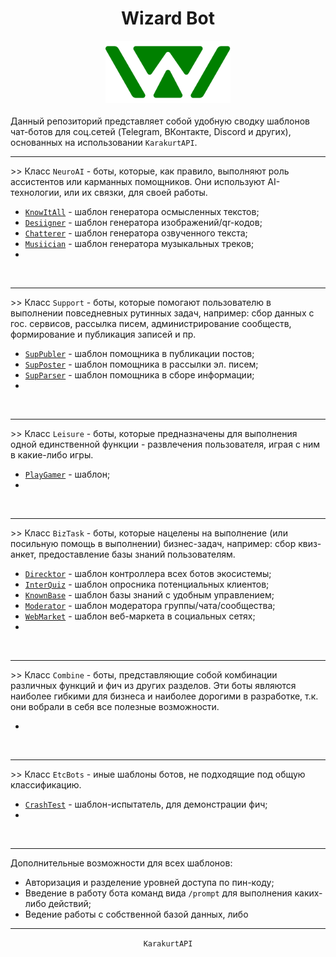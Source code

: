 <div align="center">
    <h1> Wizard Bot </h1>
    <img src="Logotype.svg" height="100"/>
    <br>
    <br>
</div>

<div align="left">
    Данный репозиторий представляет собой удобную сводку шаблонов чат-ботов для соц.сетей (Telegram,
    ВКонтакте, Discord и других), основанных на использовании <code>KarakurtAPI</code>.
    <hr>
    >> Класс <code>NeuroAI</code> - боты, которые, как правило, выполняют роль ассистентов или карманных
    помощников. Они используют AI-технологии, или их связки, для своей работы.
    <ul>
        <li> <code><a href="/Template/KnowItAll.md">KnowItAll</a></code> - шаблон генератора осмысленных текстов;    </li>
        <li> <code><a href="/Template/Desiigner.md">Desiigner</a></code> - шаблон генератора изображений/qr-кодов;   </li>
        <li> <code><a href="/Template/Chatterer.md">Chatterer</a></code> - шаблон генератора озвученного текста;     </li>
        <li> <code><a href="/Template/Musiician.md">Musiician</a></code> - шаблон генератора музыкальных треков;     </li>
        <li>                                                                                                         </li>
    </ul>
    <br>
    <hr>
    >> Класс <code>Support</code> - боты, которые помогают пользователю в выполнении повседневных рутинных
    задач, например: сбор данных с гос. сервисов, рассылка писем, администрирование сообществ, формирование
    и публикация записей и пр.
    <ul>
        <li> <code><a href="/Template/SupPubler.md">SupPubler</a></code> - шаблон помощника в публикации постов;     </li>
        <li> <code><a href="/Template/SupPoster.md">SupPoster</a></code> - шаблон помощника в рассылки эл. писем;    </li>
        <li> <code><a href="/Template/SupParser.md">SupParser</a></code> - шаблон помощника в сборе информации;      </li>
        <li>                                                                                                         </li>
    </ul>
    <br>
    <hr>
    >> Класс <code>Leisure</code> - боты, которые предназначены для выполнения одной единственной функции -
    развлечения пользователя, играя с ним в какие-либо игры.
    <ul>
        <li> <code><a href="/Template/PlayGamer.md">PlayGamer</a></code> - шаблон;                                   </li>
        <li>                                                                                                         </li>
    </ul>
    <br>
    <hr>
    >> Класс <code>BizTask</code> - боты, которые нацелены на выполнение (или посильную помощь в выполнении) 
    бизнес-задач, например: сбор квиз-анкет, предоставление базы знаний пользователям.  
    <ul>
        <li> <code><a href="/Template/Direcktor.md">Direcktor</a></code> - шаблон контроллера всех ботов экосистемы; </li>
        <li> <code><a href="/Template/InterQuiz.md">InterQuiz</a></code> - шаблон опросника потенциальных клиентов;  </li>
        <li> <code><a href="/Template/KnownBase.md">KnownBase</a></code> - шаблон базы знаний с удобным управлением; </li>
        <li> <code><a href="/Template/Moderator.md">Moderator</a></code> - шаблон модератора группы/чата/сообщества; </li>
        <li> <code><a href="/Template/WebMarket.md">WebMarket</a></code> - шаблон веб-маркета в социальных сетях;    </li>
        <li>                                                                                                         </li>
    </ul>
    <br>
    <hr>
    >> Класс <code>Combine</code> - боты, представляющие собой комбинации различных функций и фич из других
    разделов. Эти боты являются наиболее гибкими для бизнеса и наиболее дорогими в разработке, т.к. они
    вобрали в себя все полезные возможности.
    <ul>
        <li>                                                                                                         </li>
    </ul>
    <br>
    <hr>
    >> Класс <code>EtcBots</code> - иные шаблоны ботов, не подходящие под общую классификацию.
    <ul>
        <li> <code><a href="/Template/CrashTest.md">CrashTest</a></code> - шаблон-испытатель, для демонстрации фич;  </li>
        <li>                                                                                                         </li>
    </ul>
    <br>
    <hr>
    Дополнительные возможности для всех шаблонов:
    <ul>
        <li>
            Авторизация и разделение уровней доступа по пин-коду;
        </li>
        <li>
            Введение в работу бота команд вида <code>/prompt</code> для выполнения каких-либо действий;
        </li>
        <li>
            Ведение работы с собственной базой данных, либо 
        </li>
    </ul>
    <hr>
</div>

<div align="center">
    <code>KarakurtAPI</code>
</div>